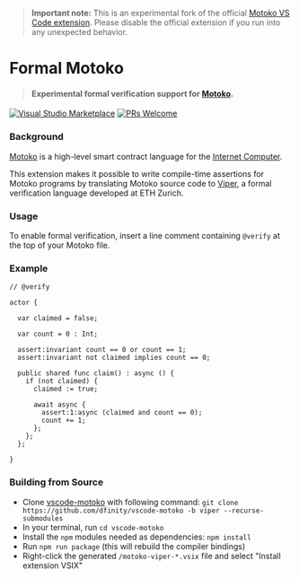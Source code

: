 > **Important note:** This is an experimental fork of the official [Motoko VS Code extension](https://marketplace.visualstudio.com/items?itemName=dfinity-foundation.vscode-motoko). Please disable the official extension if you run into any unexpected behavior. 

# Formal Motoko

> #### Experimental formal verification support for [Motoko](https://internetcomputer.org/docs/current/developer-docs/build/cdks/motoko-dfinity/motoko/).

[![Visual Studio Marketplace](https://img.shields.io/visual-studio-marketplace/v/dfinity-foundation.motoko-viper?color=brightgreen&logo=visual-studio-code)](https://marketplace.visualstudio.com/items?itemName=dfinity-foundation.motoko-viper)
[![PRs Welcome](https://img.shields.io/badge/PRs-welcome-brightgreen.svg)](https://github.com/dfinity/prettier-plugin-motoko/issues)

### Background

[Motoko](https://internetcomputer.org/docs/current/developer-docs/build/cdks/motoko-dfinity/motoko/) is a high-level smart contract language for the [Internet Computer](https://internetcomputer.org/). 

This extension makes it possible to write compile-time assertions for Motoko programs by translating Motoko source code to [Viper](https://www.pm.inf.ethz.ch/research/viper.html), a formal verification language developed at ETH Zurich. 

### Usage

To enable formal verification, insert a line comment containing `@verify` at the top of your Motoko file.

### Example

```motoko
// @verify

actor {

  var claimed = false;

  var count = 0 : Int;

  assert:invariant count == 0 or count == 1;
  assert:invariant not claimed implies count == 0;

  public shared func claim() : async () {
    if (not claimed) {
      claimed := true;

      await async {
        assert:1:async (claimed and count == 0);
        count += 1;
      };
    };
  };

}
```

### Building from Source

- Clone [vscode-motoko](https://github.com/dfinity/vscode-motoko/tree/viper) with
  following command: `git clone https://github.com/dfinity/vscode-motoko -b viper --recurse-submodules`
- In your terminal, run `cd vscode-motoko`
- Install the `npm` modules needed as dependencies: `npm install`
- Run `npm run package` (this will rebuild the compiler bindings)
- Right-click the generated `/motoko-viper-*.vsix` file and select "Install extension VSIX"
